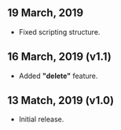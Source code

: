 ## 19 March, 2019
* Fixed scripting structure.

## 16 March, 2019 (v1.1)
* Added **"delete"** feature.

## 13 Match, 2019 (v1.0)
* Initial release.
